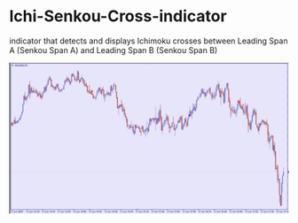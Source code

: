 # Ichi-Senkou-Cross-indicator
 indicator that detects and displays Ichimoku crosses between Leading Span A (Senkou Span A) and Leading Span B (Senkou Span B) 



![alt text](images/1.jpg)
